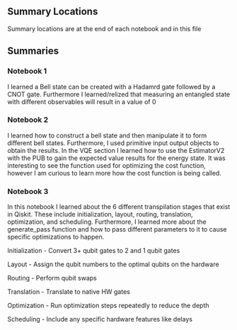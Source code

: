 ## Summary Locations

Summary locations are at the end of each notebook and in this file

## Summaries

### Notebook 1

I learned a Bell state can be created with a Hadamrd gate followed by a CNOT gate. Furthermore I learned/relized that measuring an entangled state with different observables will result in a value of 0

### Notebook 2

I learned how to construct a bell state and then manipulate it to form different bell states. Furthermore, I used primitive input output objects to obtain the results. In the VQE section I learned how to use the EstimatorV2 with the PUB to gain the expected value results for the energy state. It was interesting to see the function used for optimizing the cost function, however I am curious to learn more how the cost function is being called.

### Notebook 3

In this notebook I learned about the 6 different transpilation stages that exist in Qiskit. These include initialization, layout, routing, translation, optimization, and scheduling. Furthermore, I learned more about the generate_pass function and how to pass different parameters to it to cause specific optimizations to happen.

Initialization - Convert 3+ qubit gates to 2 and 1 qubit gates

Layout - Assign the qubit numbers to the optimal qubits on the hardware

Routing - Perform qubit swaps

Translation - Translate to native HW gates

Optimization - Run optimization steps repeatedly to reduce the depth

Scheduling - Include any specific hardware features like delays